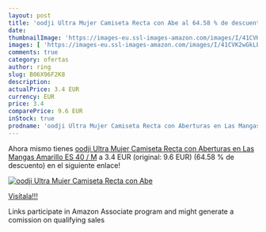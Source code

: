 ```yaml
---
layout: post
title: 'oodji Ultra Mujer Camiseta Recta con Abe al 64.58 % de descuento'
date: 
thumbnailImage: 'https://images-eu.ssl-images-amazon.com/images/I/41CVK2wGkLL._SL200_.jpg'
images: [ 'https://images-eu.ssl-images-amazon.com/images/I/41CVK2wGkLL._SL200_.jpg' ]
comments: true
category: ofertas
author: ring
slug: B06X96F2K8
description:
actualPrice: 3.4 EUR
currency: EUR
price: 3.4
comparePrice: 9.6 EUR
inStock: true
prodname: 'oodji Ultra Mujer Camiseta Recta con Aberturas en Las Mangas  Amarillo  ES 40 / M'
---
```


Ahora mismo tienes [oodji Ultra Mujer Camiseta Recta con Aberturas en Las Mangas  Amarillo  ES 40 / M](https://www.amazon.es/dp/B06X96F2K8/?tag=tolees-21) a 3.4 EUR (original: 9.6 EUR) (64.58 %  de descuento) en el siguiente enlace!

[![oodji Ultra Mujer Camiseta Recta con Abe](https://images-eu.ssl-images-amazon.com/images/I/41CVK2wGkLL._SL200_.jpg)](https://www.amazon.es/dp/B06X96F2K8/?tag=tolees-21)

[Visítala!!!](https://www.amazon.es/dp/B06X96F2K8/?tag=tolees-21)

Links participate in Amazon Associate program and might generate a comission on qualifying sales
